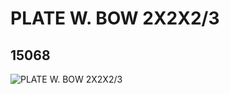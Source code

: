 # PLATE W. BOW  2X2X2/3
## 15068
![PLATE W. BOW  2X2X2/3](https://lc-www-live-s.legocdn.com/media/bricks/5/2/6046924.jpg)